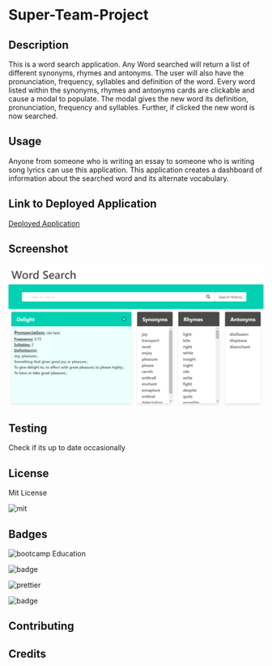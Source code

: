 # Super-Team-Project

## Description

This is a word search application. Any Word searched will return a list of different synonyms, rhymes and antonyms.  The user will also have the pronunciation, frequency, syllables and definition of the word.  Every word listed within the synonyms, rhymes and antonyms cards are clickable and cause a modal to populate.  The modal gives the new word its definition, pronunciation, frequency and syllables.  Further, if clicked the new word is now searched.

## Usage

Anyone from someone who is writing an essay to someone who is writing song lyrics can use this application.  This application creates a dashboard of information about the searched word and its alternate vocabulary.    

## Link to Deployed Application

[Deployed Application](https://cmcclay77.github.io/super-team-project/)

## Screenshot

![Screenshot](./assets/images/screenshot.png)

## Testing

Check if its up to date occasionally

## License

Mit License

![mit](https://img.shields.io/badge/License-MIT-yellow.svg)

## Badges

![bootcamp Education](https://img.shields.io/badge/bootcamp-Education-red)

![badge](https://img.shields.io/badge/JavaScript-323330?style=for-the-badge&logo=javascript&logoColor=F7DF1E)

![prettier](https://img.shields.io/badge/prettier-1A2C34?style=for-the-badge&logo=prettier&logoColor=F7BA3E)

![badge](https://img.shields.io/badge/GIT-E44C30?style=for-the-badge&logo=git&logoColor=white)

## Contributing

## Credits